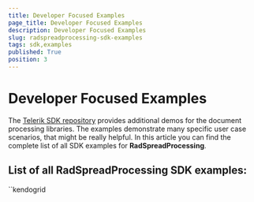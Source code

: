 ```yaml
---
title: Developer Focused Examples
page_title: Developer Focused Examples
description: Developer Focused Examples
slug: radspreadprocessing-sdk-examples
tags: sdk,examples
published: True
position: 3
---
```


# Developer Focused Examples

The [Telerik SDK repository](https://github.com/telerik/xaml-sdk/tree/master/) provides additional demos for the document processing libraries. The examples demonstrate many specific user case scenarios, that might be really helpful. In this article you can find the complete list of all SDK examples for __RadSpreadProcessing__.

## List of all RadSpreadProcessing SDK examples:
``kendogrid